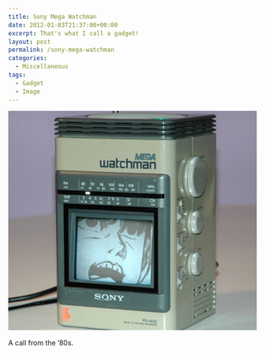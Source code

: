 ```yaml
---
title: Sony Mega Watchman
date: 2012-01-03T21:37:00+00:00
excerpt: That's what I call a gadget!
layout: post
permalink: /sony-mega-watchman
categories:
  - Miscellaneous
tags:
  - Gadget
  - Image
---
```

![Sony Mega Watchman](/images/2012/Sony-Mega-Watchman.jpg)

A call from the ’80s.